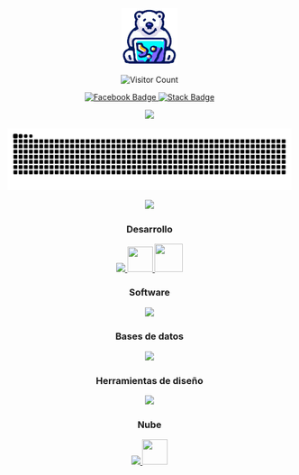 <div id="header" align="center">
  <img src="/img/osoP.png" width="100"/>

  ![Visitor Count](https://profile-counter.glitch.me/JosmanAltamira/count.svg)


  <div id="badges">
  <a href="https://facebook.com/josman.altamira">
    <img src="https://img.shields.io/badge/Facebook-%231877F2.svg?logo=Facebook&logoColor=white" alt="Facebook Badge"/>
  </a>
<!--   <a href="https://visitcount.itsvg.in">
    <img src="https://visitcount.itsvg.in/api?id=JosmanAltamira&icon=0&color=0" alt="You Badge"/>
  </a> -->
 <a href="https://visitcount.itsvg.in">
<!--   <img src="https://visitcount.itsvg.in/api?id=JosmanAltamira&label=Vistas%20de%20perfil&color=9&icon=4&pretty=true" /> -->
</a>
  <a href="https://stackoverflow.com/users/21409844/">
    <img src="https://img.shields.io/badge/-Stackoverflow-FE7A16?logo=stack-overflow&logoColor=white" alt="Stack Badge"/>
  </a>
</div>
</div>

<!-- <p align="center">
  <a href="#" alt="Users" title="Racha">
    <img src="https://streak-stats.demolab.com?user=JosmanAltamira&theme=transparent&hide_border=true&locale=es&fire=B1EB2C&count_private=true"/></a>
</p>-->
<!-- &count_private=true-->

<p align="center">
  <a href="#" alt="Users" title="Racha">
    <img src="https://github-readme-streak-stats.herokuapp.com/?user=JosmanAltamira&theme=transparent&hide_border=true&fire=B1EB2C&locale=es&count_private=true"/></a>
</p>

<!-- &exclude_days=Sun%2CSat -->

<!--<p align="center">
  <a href="#" alt="Users" title="Estadistica">
    <img src="https://github-readme-stats.vercel.app/api?username=JosmanAltamira&theme=transparent&hide_border=true&include_all_commits=false&count_private=true&locale=es&show_icons=true&hide=contribs,prs,issues&include_all_commits=false"/></a>
</p>  -->

<p align="center">
<img src="https://raw.githubusercontent.com/JosmanAltamira/JosmanAltamira/output/snake.svg" alt="Snake animation" />
</p>
<!-- &hide=blade,css,scss -->

<!-- Lenguaje -->
<p align="center">
  <a href="#" alt="Users" title="Lenguajes">
    <img src="https://estadistica-ll8u.vercel.app/api/top-langs/?username=JosmanAltamira&layout=compact&theme=transparent&hide_border=true&langs_count=20&locale=es&count_private=true&hide=hack,shell"/>
</a>
</p>

<p align="center">
<h3 align="center"> <strong>Desarrollo</strong></h3>
</p>  
<p align="center">
  <a href="https://skillicons.dev">
    <img src="https://skillicons.dev/icons?i=angular,laravel,bootstrap,flask,fastapi,dotnet"/>
    <img src="https://www.pngrepo.com/png/353912/512/ionic-icon.png" height='45' width='45'/>
    <img src="https://i.loli.net/2020/11/18/LDdrkAqs4JmwjGu.png" height='50' width='50'/>
  </a>
</p>

<p align="center">
<h3 align="center"> <strong> Software </strong></h3>
</p>  
<p align="center">
  <a href="https://skillicons.dev">
    <img src="https://skillicons.dev/icons?i=androidstudio,postman,visualstudio,vscode" />
  </a>
</p>


<p align="center">
<h3 align="center"> <strong> Bases de datos </strong></h3>
</p>  
<p align="center">
  <a href="https://skillicons.dev">
    <img src="https://skillicons.dev/icons?i=postgres,mysql" />
  </a>
</p>

<p align="center">
<h3 align="center"> <strong> Herramientas de diseño </strong></h3>
</p>  
<p align="center">
  <a href="https://skillicons.dev">
    <img src="https://skillicons.dev/icons?i=ps,figma,ai" />
  </a>
</p>

<p align="center">
<h3 align="center"> <strong> Nube </strong></h3>
</p>  
<p align="center">
  <a href="https://skillicons.dev">
    <img src="https://skillicons.dev/icons?i=azure,docker,firebase" />
    <img src="https://th.bing.com/th/id/OIP.DjK9s9K7Rq3jJ9AgJnuI6wHaHa?rs=1&pid=ImgDetMain" height='45' width='45'/>
  </a>
</p>



